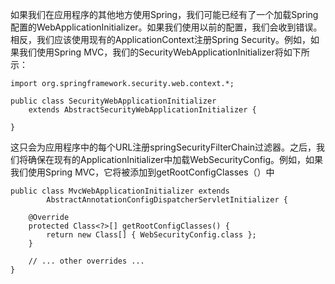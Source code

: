 如果我们在应用程序的其他地方使用Spring，我们可能已经有了一个加载Spring配置的WebApplicationInitializer。如果我们使用以前的配置，我们会收到错误。相反，我们应该使用现有的ApplicationContext注册Spring Security。例如，如果我们使用Spring MVC，我们的SecurityWebApplicationInitializer将如下所示：

```
import org.springframework.security.web.context.*;

public class SecurityWebApplicationInitializer
    extends AbstractSecurityWebApplicationInitializer {

}
```

这只会为应用程序中的每个URL注册springSecurityFilterChain过滤器。之后，我们将确保在现有的ApplicationInitializer中加载WebSecurityConfig。例如，如果我们使用Spring MVC，它将被添加到getRootConfigClasses（）中

```
public class MvcWebApplicationInitializer extends
        AbstractAnnotationConfigDispatcherServletInitializer {

    @Override
    protected Class<?>[] getRootConfigClasses() {
        return new Class[] { WebSecurityConfig.class };
    }

    // ... other overrides ...
}
```



